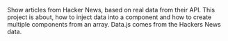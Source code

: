 Show articles from Hacker News, based on real data from their API.
This project is about, how to inject data into a component 
and how to create multiple components from an array. 
Data.js comes from the Hackers News data.
